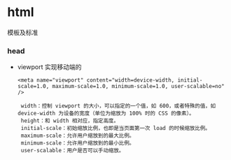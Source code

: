 # html
  模板及标准

###  head

*  viewport 实现移动端的

  
       <meta name="viewport" content="width=device-width, initial-scale=1.0, maximum-scale=1.0, minimum-scale=1.0, user-scalable=no" />
    
        width：控制 viewport 的大小，可以指定的一个值，如 600，或者特殊的值，如 device-width 为设备的宽度（单位为缩放为 100% 时的 CSS 的像素）。  
        height：和 width 相对应，指定高度。  
        initial-scale：初始缩放比例，也即是当页面第一次 load 的时候缩放比例。  
        maximum-scale：允许用户缩放到的最大比例。  
        minimum-scale：允许用户缩放到的最小比例。  
        user-scalable：用户是否可以手动缩放。  
